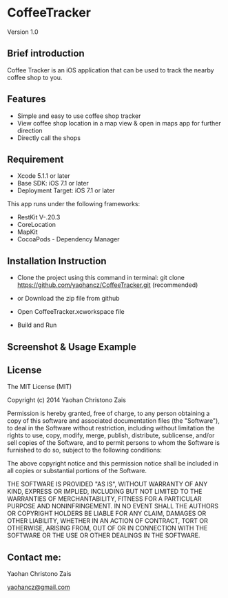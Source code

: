 CoffeeTracker
=============
Version 1.0

Brief introduction
--------------
Coffee Tracker is an iOS application that can be used to track the nearby coffee shop to you. 

Features
--------------
- Simple and easy to use coffee shop tracker
- View coffee shop location in a map view & open in maps app for further direction
- Directly call the shops

Requirement
--------------
- Xcode 5.1.1 or later
- Base SDK: iOS 7.1 or later
- Deployment Target: iOS 7.1 or later

This app runs under the following frameworks:
- RestKit V-.20.3
- CoreLocation
- MapKit
- CocoaPods - Dependency Manager

Installation Instruction
--------------
- Clone the project using this command in terminal: git clone https://github.com/yaohancz/CoffeeTracker.git (recommended)
- or Download the zip file from github
- Open CoffeeTracker.xcworkspace file

- Build and Run

Screenshot & Usage Example
--------------

License
--------------
The MIT License (MIT)

Copyright (c) 2014 Yaohan Christono Zais

Permission is hereby granted, free of charge, to any person obtaining a copy
of this software and associated documentation files (the "Software"), to deal
in the Software without restriction, including without limitation the rights
to use, copy, modify, merge, publish, distribute, sublicense, and/or sell
copies of the Software, and to permit persons to whom the Software is
furnished to do so, subject to the following conditions:

The above copyright notice and this permission notice shall be included in all
copies or substantial portions of the Software.

THE SOFTWARE IS PROVIDED "AS IS", WITHOUT WARRANTY OF ANY KIND, EXPRESS OR
IMPLIED, INCLUDING BUT NOT LIMITED TO THE WARRANTIES OF MERCHANTABILITY,
FITNESS FOR A PARTICULAR PURPOSE AND NONINFRINGEMENT. IN NO EVENT SHALL THE
AUTHORS OR COPYRIGHT HOLDERS BE LIABLE FOR ANY CLAIM, DAMAGES OR OTHER
LIABILITY, WHETHER IN AN ACTION OF CONTRACT, TORT OR OTHERWISE, ARISING FROM,
OUT OF OR IN CONNECTION WITH THE SOFTWARE OR THE USE OR OTHER DEALINGS IN THE
SOFTWARE.


Contact me:
--------------
Yaohan Christono Zais

yaohancz@gmail.com
